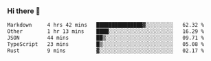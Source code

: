 ### Hi there 👋

<!--
**WShiBin/WShiBin** is a ✨ _special_ ✨ repository because its `README.md` (this file) appears on your GitHub profile.

Here are some ideas to get you started:

- 🔭 I’m currently working on ...
- 🌱 I’m currently learning ...
- 👯 I’m looking to collaborate on ...
- 🤔 I’m looking for help with ...
- 💬 Ask me about ...
- 📫 How to reach me: ...
- 😄 Pronouns: ...
- ⚡ Fun fact: ...
-->

<!--START_SECTION:waka-->

```txt
Markdown     4 hrs 42 mins   ███████████████▓░░░░░░░░░   62.32 %
Other        1 hr 13 mins    ████░░░░░░░░░░░░░░░░░░░░░   16.29 %
JSON         44 mins         ██▒░░░░░░░░░░░░░░░░░░░░░░   09.71 %
TypeScript   23 mins         █▒░░░░░░░░░░░░░░░░░░░░░░░   05.08 %
Rust         9 mins          ▓░░░░░░░░░░░░░░░░░░░░░░░░   02.17 %
```

<!--END_SECTION:waka-->
